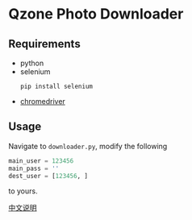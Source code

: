# Qzone Photo Downloader
## Requirements
- python
- selenium
    ```
    pip install selenium
    ```
- [chromedriver](https://sites.google.com/a/chromium.org/chromedriver/downloads)

## Usage
Navigate to `downloader.py`, modify the following
```python
main_user = 123456
main_pass = ''
dest_user = [123456, ]
```
to yours.

[中文说明](readme_CN.md)